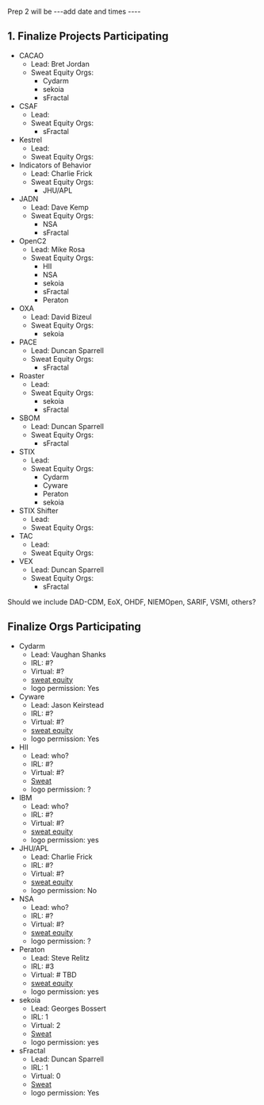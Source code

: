 Prep 2 will be ---add date and times ----

## 1. Finalize Projects Participating
- CACAO
   + Lead: Bret Jordan
   + Sweat Equity Orgs:
      * Cydarm
      * sekoia
      * sFractal
- CSAF
   + Lead: 
   + Sweat Equity Orgs:
      * sFractal
- Kestrel
   + Lead: 
   + Sweat Equity Orgs:
- Indicators of Behavior
   + Lead: Charlie Frick
   + Sweat Equity Orgs:
      * JHU/APL
- JADN
   + Lead: Dave Kemp
   + Sweat Equity Orgs:
      * NSA
      * sFractal
- OpenC2
   + Lead: Mike Rosa
   + Sweat Equity Orgs:
      * HII
      * NSA
      * sekoia
      * sFractal
      * Peraton
- OXA
   + Lead: David Bizeul
   + Sweat Equity Orgs:
      * sekoia
- PACE
   + Lead: Duncan Sparrell
   + Sweat Equity Orgs:
      * sFractal
- Roaster
   + Lead: 
   + Sweat Equity Orgs:
      * sekoia
      * sFractal
- SBOM
   + Lead: Duncan Sparrell
   + Sweat Equity Orgs:
      * sFractal
- STIX
   + Lead: 
   + Sweat Equity Orgs:
      * Cydarm
      * Cyware
      * Peraton
      * sekoia
- STIX Shifter
   + Lead: 
   + Sweat Equity Orgs:
- TAC
   + Lead: 
   + Sweat Equity Orgs:
- VEX
   + Lead: Duncan Sparrell
   + Sweat Equity Orgs:
      * sFractal


Should we include DAD-CDM, EoX, OHDF, NIEMOpen, SARIF, VSMI, others?

## Finalize Orgs Participating
- Cydarm
   + Lead: Vaughan Shanks
   + IRL: #?
   + Virtual: #?
   + [sweat equity](../SweatEquity/Cydarm/README.md)
   + logo permission: Yes
- Cyware
   + Lead: Jason Keirstead
   + IRL: #?
   + Virtual: #?
   + [sweat equity](../SweatEquity/Cyware/README.md)
   + logo permission: Yes
- HII
   + Lead: who?
   + IRL: #?
   + Virtual: #?
   + [Sweat](../SweatEquity/HII/README.md)
   + logo permission: ?
- IBM
   + Lead: who?
   + IRL: #?
   + Virtual: #?
   + [sweat equity](../SweatEquity/IBM/README.md)
   + logo permission: yes
- JHU/APL
   + Lead: Charlie Frick
   + IRL: #?
   + Virtual: #?
   + [sweat equity](../SweatEquity/JHUAPL/README.md)
   + logo permission: No
- NSA
   + Lead: who?
   + IRL: #?
   + Virtual: #?
   + [sweat equity](../SweatEquity/NSA/README.md)
   + logo permission: ?
- Peraton
   + Lead: Steve Relitz
   + IRL: #3 
   + Virtual: # TBD
   + [sweat equity](../SweatEquity/Peraton/README.md)
   + logo permission: yes
- sekoia
   + Lead: Georges Bossert
   + IRL: 1
   + Virtual: 2
   + [Sweat](../SweatEquity/sekoia/README.md)
   + logo permission: yes
- sFractal
   + Lead: Duncan Sparrell
   + IRL: 1
   + Virtual: 0
   + [Sweat](../SweatEquity/sFractal/README.md)
   + logo permission: Yes
